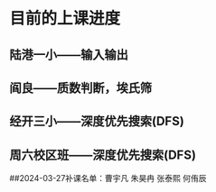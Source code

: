 # 目前的上课进度

## 陆港一小——输入输出

## 阎良——质数判断，埃氏筛

## 经开三小——深度优先搜索(DFS)

## 周六校区班——深度优先搜索(DFS)





##2024-03-27补课名单：曹宇凡 朱昊冉 张泰熙 何侑辰 
